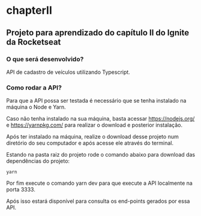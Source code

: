 # chapterII

## Projeto para aprendizado do capítulo II do Ignite da Rocketseat

### O que será desenvolvido?
API de cadastro de veículos utilizando Typescript.

### Como rodar a API?
Para que a API possa ser testada é necessário que se tenha instalado na máquina o Node e Yarn.

Caso não tenha instalado na sua máquina, basta acessar https://nodejs.org/ e https://yarnpkg.com/ para realizar o download e posterior instalação.

Após ter instalado na máquina, realize o download desse projeto num diretório do seu computador e após acesse ele através do terminal.

Estando na pasta raiz do projeto rode o comando abaixo para download das dependências do projeto:

    yarn
    
Por fim execute o comando yarn dev para que execute a API localmente na porta 3333.

Após isso estará disponível para consulta os end-points gerados por essa API.
